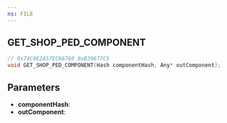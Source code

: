 ```yaml
---
ns: FILE
---
```

## GET_SHOP_PED_COMPONENT

```c
// 0x74C0E2A57EC66760 0xB39677C5
void GET_SHOP_PED_COMPONENT(Hash componentHash, Any* outComponent);
```


## Parameters
* **componentHash**:
* **outComponent**:

